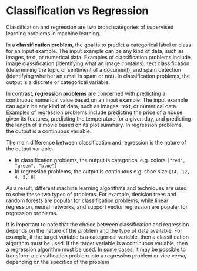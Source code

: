 # Classification vs Regression

Classification and regression are two broad categories of supervised learning problems in machine learning.

In a **classification problem**, the goal is to predict a categorical label or class for an input example. The input example can be any kind of data, such as images, text, or numerical data. Examples of classification problems include image classification (identifying what an image contains), text classification (determining the topic or sentiment of a document), and spam detection (identifying whether an email is spam or not). In classification problems, the output is a discrete or categorical variable.

In contrast, **regression problems** are concerned with predicting a continuous numerical value based on an input example. The input example can again be any kind of data, such as images, text, or numerical data. Examples of regression problems include predicting the price of a house given its features, predicting the temperature for a given day, and predicting the length of a movie based on its plot summary. In regression problems, the output is a continuous variable.

The main difference between classification and regression is the nature of the output variable.

- In classification problems, the output is categorical e.g. colors `["red", "green", "blue"]`
- In regression problems, the output is continuous e.g. shoe size `[14, 12, 4, 5, 6]`

As a result, different machine learning algorithms and techniques are used to solve these two types of problems. For example, decision trees and random forests are popular for classification problems, while linear regression, neural networks, and support vector regression are popular for regression problems.

It is important to note that the choice between classification and regression depends on the nature of the problem and the type of data available. For example, if the target variable is a categorical variable, then a classification algorithm must be used. If the target variable is a continuous variable, then a regression algorithm must be used. In some cases, it may be possible to transform a classification problem into a regression problem or vice versa, depending on the specifics of the problem
